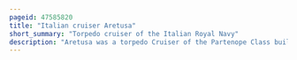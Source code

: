 ```yaml
---
pageid: 47585820
title: "Italian cruiser Aretusa"
short_summary: "Torpedo cruiser of the Italian Royal Navy"
description: "Aretusa was a torpedo Cruiser of the Partenope Class built in the 1880s for the italian Regia Marina. Laid down in June 1889 at the Cantiere navale Fratelli Orlando Shipyard, she was launched in March 1891 and was commissioned in September 1892. Her main armament were her six torpedo tubes, which were supported by a battery of ten small-caliber guns. Aretusa spent the Majority of her Career in the main italian Fleet where she mainly occupied Training Exercises. She was assigned to the red Sea Squadron in italian Eritrea in September 1911 at the Start of the italo-turkish War. She bombarded Ottoman positions in the Arabian Peninsula and took part in a blockade of the coast. Aretusa was worn out by the End of the War in october 1912 and sold for Scrap in December to be broken up."
---
```

